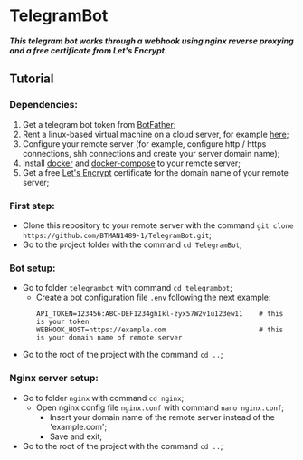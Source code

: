 # TelegramBot

***This telegram bot works through a webhook using nginx reverse proxying and a free certificate from Let's Encrypt.***
## Tutorial
### Dependencies:
1. Get a telegram bot token from [BotFather](https://core.telegram.org/bots#3-how-do-i-create-a-bot);
2. Rent a linux-based virtual machine on a cloud server, for example [here](https://azure.microsoft.com/en-us);
3. Сonfigure your remote server (for example, configure http / https connections, shh connections and create your server domain name);
4. Install [docker](https://docs.docker.com/engine/install) and [docker-compose](https://docs.docker.com/compose/install) to your remote server;
5. Get a free [Let's Encrypt](https://letsencrypt.org/getting-started) certificate for the domain name of your remote server;

### First step:
  - Clone this repository to your remote server with the command `git clone https://github.com/BTMAN1489-1/TelegramBot.git`;
  - Go to the project folder with the command `cd TelegramBot`;

### Bot setup:
  - Go to folder `telegrambot` with command `cd telegrambot`;
    - Сreate a bot configuration file `.env` following the next example:
      ```.env
      API_TOKEN=123456:ABC-DEF1234ghIkl-zyx57W2v1u123ew11    # this is your token
      WEBHOOK_HOST=https://example.com                       # this is your domain name of remote server
      ```
  - Go to the root of the project with the command `cd ..`;
 ### Nginx server setup:
  - Go to folder `nginx` with command `cd nginx`;
    - Open nginx config file `nginx.conf` with command `nano nginx.conf`;
      - Insert your domain name of the remote server instead of the 'example.com';
      - Save and exit;
  - Go to the root of the project with the command `cd ..`;
